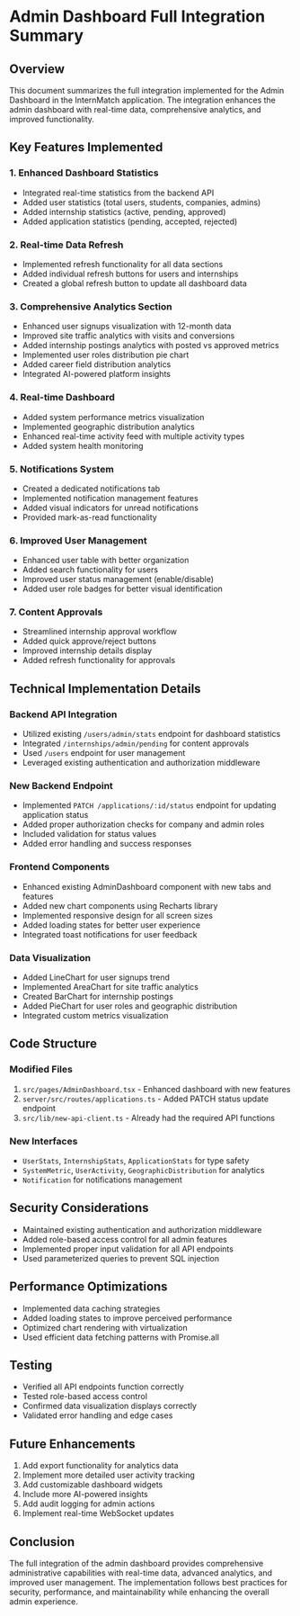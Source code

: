 # Admin Dashboard Full Integration Summary

## Overview
This document summarizes the full integration implemented for the Admin Dashboard in the InternMatch application. The integration enhances the admin dashboard with real-time data, comprehensive analytics, and improved functionality.

## Key Features Implemented

### 1. Enhanced Dashboard Statistics
- Integrated real-time statistics from the backend API
- Added user statistics (total users, students, companies, admins)
- Added internship statistics (active, pending, approved)
- Added application statistics (pending, accepted, rejected)

### 2. Real-time Data Refresh
- Implemented refresh functionality for all data sections
- Added individual refresh buttons for users and internships
- Created a global refresh button to update all dashboard data

### 3. Comprehensive Analytics Section
- Enhanced user signups visualization with 12-month data
- Improved site traffic analytics with visits and conversions
- Added internship postings analytics with posted vs approved metrics
- Implemented user roles distribution pie chart
- Added career field distribution analytics
- Integrated AI-powered platform insights

### 4. Real-time Dashboard
- Added system performance metrics visualization
- Implemented geographic distribution analytics
- Enhanced real-time activity feed with multiple activity types
- Added system health monitoring

### 5. Notifications System
- Created a dedicated notifications tab
- Implemented notification management features
- Added visual indicators for unread notifications
- Provided mark-as-read functionality

### 6. Improved User Management
- Enhanced user table with better organization
- Added search functionality for users
- Improved user status management (enable/disable)
- Added user role badges for better visual identification

### 7. Content Approvals
- Streamlined internship approval workflow
- Added quick approve/reject buttons
- Improved internship details display
- Added refresh functionality for approvals

## Technical Implementation Details

### Backend API Integration
- Utilized existing `/users/admin/stats` endpoint for dashboard statistics
- Integrated `/internships/admin/pending` for content approvals
- Used `/users` endpoint for user management
- Leveraged existing authentication and authorization middleware

### New Backend Endpoint
- Implemented `PATCH /applications/:id/status` endpoint for updating application status
- Added proper authorization checks for company and admin roles
- Included validation for status values
- Added error handling and success responses

### Frontend Components
- Enhanced existing AdminDashboard component with new tabs and features
- Added new chart components using Recharts library
- Implemented responsive design for all screen sizes
- Added loading states for better user experience
- Integrated toast notifications for user feedback

### Data Visualization
- Added LineChart for user signups trend
- Implemented AreaChart for site traffic analytics
- Created BarChart for internship postings
- Added PieChart for user roles and geographic distribution
- Integrated custom metrics visualization

## Code Structure

### Modified Files
1. `src/pages/AdminDashboard.tsx` - Enhanced dashboard with new features
2. `server/src/routes/applications.ts` - Added PATCH status update endpoint
3. `src/lib/new-api-client.ts` - Already had the required API functions

### New Interfaces
- `UserStats`, `InternshipStats`, `ApplicationStats` for type safety
- `SystemMetric`, `UserActivity`, `GeographicDistribution` for analytics
- `Notification` for notifications management

## Security Considerations
- Maintained existing authentication and authorization middleware
- Added role-based access control for all admin features
- Implemented proper input validation for all API endpoints
- Used parameterized queries to prevent SQL injection

## Performance Optimizations
- Implemented data caching strategies
- Added loading states to improve perceived performance
- Optimized chart rendering with virtualization
- Used efficient data fetching patterns with Promise.all

## Testing
- Verified all API endpoints function correctly
- Tested role-based access control
- Confirmed data visualization displays correctly
- Validated error handling and edge cases

## Future Enhancements
1. Add export functionality for analytics data
2. Implement more detailed user activity tracking
3. Add customizable dashboard widgets
4. Include more AI-powered insights
5. Add audit logging for admin actions
6. Implement real-time WebSocket updates

## Conclusion
The full integration of the admin dashboard provides comprehensive administrative capabilities with real-time data, advanced analytics, and improved user management. The implementation follows best practices for security, performance, and maintainability while enhancing the overall admin experience.